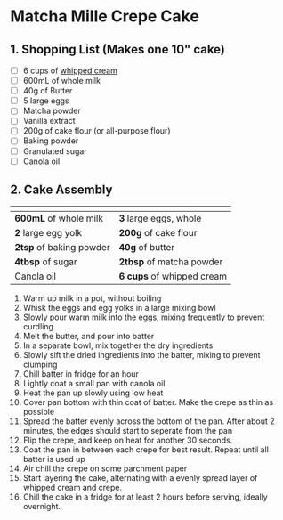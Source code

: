 # Matcha Mille Crepe Cake

## 1. Shopping List (Makes one 10" cake)
- [ ] 6 cups of [whipped cream][1]
- [ ] 600mL of whole milk
- [ ] 40g of Butter
- [ ] 5 large eggs
- [ ] Matcha powder
- [ ] Vanilla extract
- [ ] 200g of cake flour (or all-purpose flour)
- [ ] Baking powder
- [ ] Granulated sugar
- [ ] Canola oil

## 2. Cake Assembly
|<!-- -->|<!-- -->|
|---|---|
| **600mL** of whole milk | **3** large eggs, whole|
| **2** large egg yolk | **200g** of cake flour | 
| **2tsp** of baking powder | **40g** of butter |
| **4tbsp** of sugar | **2tbsp** of matcha powder |
| Canola oil | **6 cups** of whipped cream |

1. Warm up milk in a pot, without boiling
2. Whisk the eggs and egg yolks in a large mixing bowl
3. Slowly pour warm milk into the eggs, mixing frequently to prevent curdling
4. Melt the butter, and pour into batter
5. In a separate bowl, mix together the dry ingredients
6. Slowly sift the dried ingredients into the batter, mixing to prevent clumping
7. Chill batter in fridge for an hour
8. Lightly coat a small pan with canola oil
9. Heat the pan up slowly using low heat
10. Cover pan bottom with thin coat of batter. Make the crepe as thin as possible
11. Spread the batter evenly across the bottom of the pan. After about 2 minutes, the edges should start to seperate from the pan
12. Flip the crepe, and keep on heat for another 30 seconds.
13. Coat the pan in between each crepe for best result. Repeat until all batter is used up
14. Air chill the crepe on some parchment paper
15. Start layering the cake, alternating with a evenly spread layer of whipped cream and crepe.
16. Chill the cake in a fridge for at least 2 hours before serving, ideally overnight.

[1]: https://github.com/nanotalks/recipes/blob/master/Dessert/Whipped%20Cream.md
